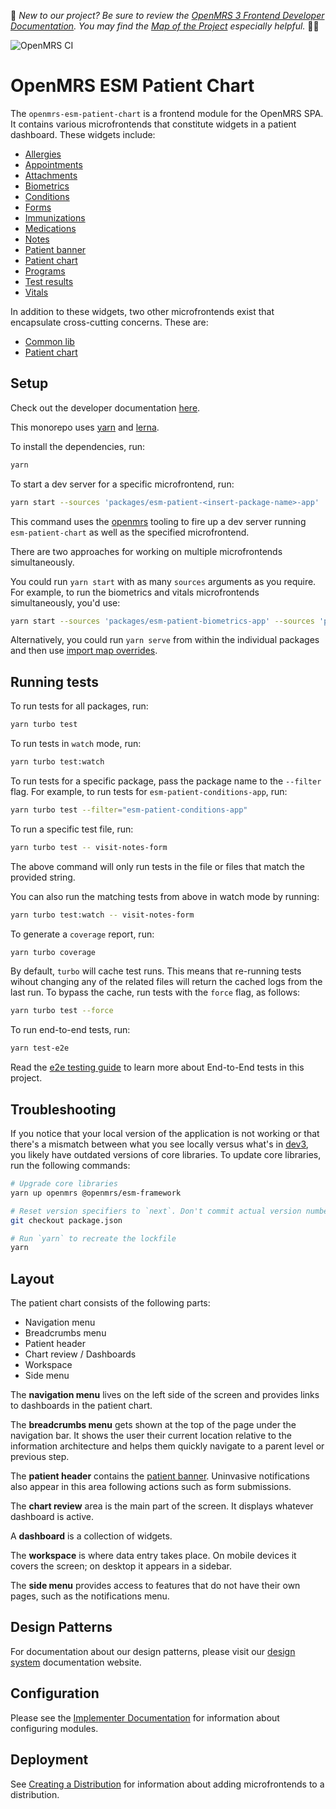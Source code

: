 :wave: *New to our project? Be sure to review the [OpenMRS 3 Frontend Developer Documentation](https://openmrs.github.io/openmrs-esm-core/#/). You may find the [Map of the Project](https://openmrs.github.io/openmrs-esm-core/#/main/map) especially helpful.* :teacher:	

![OpenMRS CI](https://github.com/openmrs/openmrs-esm-patient-chart/actions/workflows/ci.yml/badge.svg)

# OpenMRS ESM Patient Chart

The `openmrs-esm-patient-chart` is a frontend module for the OpenMRS SPA. It contains various microfrontends that constitute widgets in a patient dashboard. These widgets include:

- [Allergies](packages/esm-patient-allergies-app/README.md)
- [Appointments](packages/esm-patient-appointments-app/README.md)
- [Attachments](packages/esm-patient-attachments-app/README.md)
- [Biometrics](packages/esm-patient-biometrics-app/README.md)
- [Conditions](packages/esm-patient-conditions-app/README.md)
- [Forms](packages/esm-patient-forms-app/README.md)
- [Immunizations](packages/esm-patient-immunizations-app/README.md)
- [Medications](packages/esm-patient-medications-app/README.md)
- [Notes](packages/esm-patient-notes-app/README.md)
- [Patient banner](packages/esm-patient-banner-app/README.md)
- [Patient chart](packages/esm-patient-chart-app/README.md)
- [Programs](packages/esm-patient-programs-app/README.md)
- [Test results](packages/esm-patient-test-results-app/README.md)
- [Vitals](packages/esm-patient-vitals-app/README.md)

In addition to these widgets, two other microfrontends exist that encapsulate cross-cutting concerns. These are:

- [Common lib](packages/esm-patient-common-lib/README.md)
- [Patient chart](packages/esm-patient-chart-app/README.md)

## Setup

Check out the developer documentation [here](http://o3-dev.docs.openmrs.org).

This monorepo uses [yarn](https://yarnpkg.com) and [lerna](https://github.com/lerna/lerna).

To install the dependencies, run:
```bash
yarn
```

To start a dev server for a specific microfrontend, run:

```bash
yarn start --sources 'packages/esm-patient-<insert-package-name>-app'
```

This command uses the [openmrs](https://www.npmjs.com/package/openmrs) tooling to fire up a dev server running `esm-patient-chart` as well as the specified microfrontend.

There are two approaches for working on multiple microfrontends simultaneously.

You could run `yarn start` with as many `sources` arguments as you require. For example, to run the biometrics and vitals microfrontends simultaneously, you'd use:

```bash
yarn start --sources 'packages/esm-patient-biometrics-app' --sources 'packages/esm-patient-vitals-app'
```

Alternatively, you could run `yarn serve` from within the individual packages and then use [import map overrides](http://o3-dev.docs.openmrs.org/#/getting_started/setup?id=import-map-overrides).

## Running tests

To run tests for all packages, run:

```bash
yarn turbo test
```

To run tests in `watch` mode, run:

```bash
yarn turbo test:watch
```

To run tests for a specific package, pass the package name to the `--filter` flag. For example, to run tests for `esm-patient-conditions-app`, run:

```bash
yarn turbo test --filter="esm-patient-conditions-app"
```

To run a specific test file, run:

```bash
yarn turbo test -- visit-notes-form
```

The above command will only run tests in the file or files that match the provided string.

You can also run the matching tests from above in watch mode by running:

```bash
yarn turbo test:watch -- visit-notes-form
```

To generate a `coverage` report, run:

```bash
yarn turbo coverage
```

By default, `turbo` will cache test runs. This means that re-running tests wihout changing any of the related files will return the cached logs from the last run. To bypass the cache, run tests with the `force` flag, as follows:

```bash
yarn turbo test --force
```

To run end-to-end tests, run:

```bash
yarn test-e2e
```

Read the [e2e testing guide](/e2e/README.md) to learn more about End-to-End tests in this project.

## Troubleshooting

If you notice that your local version of the application is not working or that there's a mismatch between what you see locally versus what's in [dev3](https://dev3.openmrs.org/openmrs/spa), you likely have outdated versions of core libraries. To update core libraries, run the following commands:

```bash
# Upgrade core libraries
yarn up openmrs @openmrs/esm-framework

# Reset version specifiers to `next`. Don't commit actual version numbers.
git checkout package.json

# Run `yarn` to recreate the lockfile
yarn
```

## Layout

The patient chart consists of the following parts:

- Navigation menu
- Breadcrumbs menu
- Patient header
- Chart review / Dashboards
- Workspace
- Side menu

The **navigation menu** lives on the left side of the screen and provides links to dashboards in the patient chart.

The **breadcrumbs menu** gets shown at the top of the page under the navigation bar. It shows the user their current location relative to the information architecture and helps them quickly navigate to a parent level or previous step.

The **patient header** contains the [patient banner](packages/esm-patient-banner-app/README.md). Uninvasive notifications also appear in this area following actions such as form submissions.

The **chart review** area is the main part of the screen. It displays whatever dashboard is active.

A **dashboard** is a collection of widgets.

The **workspace** is where data entry takes place. On mobile devices it covers the screen; on desktop it appears in a sidebar.

The **side menu** provides access to features that do not have their own pages, such as the notifications menu.

## Design Patterns

For documentation about our design patterns, please visit our [design system](https://zeroheight.com/23a080e38/p/880723--introduction) documentation website.

## Configuration

Please see the [Implementer Documentation](https://wiki.openmrs.org/pages/viewpage.action?pageId=224527013) for information about configuring modules.

## Deployment

See [Creating a Distribution](http://o3-dev.docs.openmrs.org/#/main/distribution?id=creating-a-distribution) for information about adding microfrontends to a distribution.

